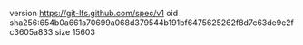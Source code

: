 version https://git-lfs.github.com/spec/v1
oid sha256:654b0a661a70699a068d379544b191bf6475625262f8d7c63de9e2fc3605a833
size 15603
